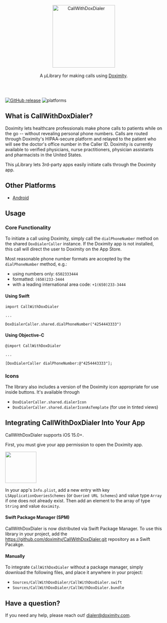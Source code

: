 <p align="center">
	<a href="https://github.com/doximity/CallWithDoxDialer/"><img src="ReadmeResources/logo.png" width="200" alt="CallWithDoxDialer" /></a><br /><br />
	A µLibrary for making calls using <a href="https://www.doximity.com">Doximity</a>.<br /><br />
</p>
<br />

[![GitHub release](https://img.shields.io/github/release/doximity/CallWithDoxDialer.svg)](https://github.com/doximity/CallWithDoxDialer/releases) ![platforms](https://img.shields.io/badge/platforms-iOS-lightgrey.svg)


## What is CallWithDoxDialer?

Doximity lets healthcare professionals make phone calls to patients while on the go -- without revealing personal phone numbers. Calls are routed through Doximity's HIPAA-secure platform and relayed to the patient who will see the doctor's office number in the Caller ID. Doximity is currently available to verified physicians, nurse practitioners, physician assistants and pharmacists in the United States.

This µLibrary lets 3rd-party apps easily initiate calls through the Doximity app.

## Other Platforms

* [Android](https://github.com/doximity/android-dialer-call-lib)

## Usage

### Core Functionality
To initiate a call using Doximity, simply call the `dialPhoneNumber` method on the shared `DoxDialerCaller` instance.
If the Doximity app is not installed, this call will direct the user to Doximity on the App Store.

Most reasonable phone number formats are accepted by the `dialPhoneNumber` method, e.g.:
- using numbers only: `6502333444`
- formatted: `(650)233-3444`
- with a leading international area code: `+1(650)233-3444`

#### Using Swift
```
import CallWithDoxDialer

...

DoxDialerCaller.shared.dialPhoneNumber("4254443333")
```

#### Using Objective-C
```
@import CallWithDoxDialer

...

[DoxDialerCaller dialPhoneNumber:@"4254443333"];
```

### Icons
The library also includes a version of the Doximity icon appropriate for use inside buttons.
It's available through
- `DoxDialerCaller.shared.dialerIcon`
- `DoxDialerCaller.shared.dialerIconAsTemplate` (for use in tinted views)



## Integrating CallWithDoxDialer Into Your App

CallWithDoxDialer supports iOS 15.0+.

First, you must give your app permission to open the Doximity app.

<img src="ReadmeResources/InfoPlistExample.png" height="100"/>

In your app's `Info.plist`, add a new entry with key `LSApplicationQueriesSchemes` (or `Queried URL Schemes`) and value type `Array` if one does not already exist.
Then add an element to the array of type `String` and value `doximity`.


#### Swift Package Manager (SPM)

CallWithDoxDialer is now distributed via Swift Package Manager. To use this library in your project, add the https://github.com/doximity/CallWithDoxDialer.git repository as a Swift Pacakge.


#### Manually
To integrate `CallWithDoxDialer` without a package manager, simply download the following files, and place it anywhere in your project:
- `Sources/CallWithDoxDialer/CallWithDoxDialer.swift`
- `Sources/CallWithDoxDialer/CallWithDoxDialer.bundle`


## Have a question?
If you need any help, please reach out! <dialer@doximity.com>.


[Dialer]: https://www.doximity.com/clinicians/download/dialer
